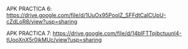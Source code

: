 APK PRACTICA 6: https://drive.google.com/file/d/1UuOx95PoolZ_SFFdtCaICUpU-cZdLoR8/view?usp=sharing

APK PRACTICA 7: https://drive.google.com/file/d/14bIFTTpjbctuunI4-tUooXnX5r0jkMUc/view?usp=sharing

